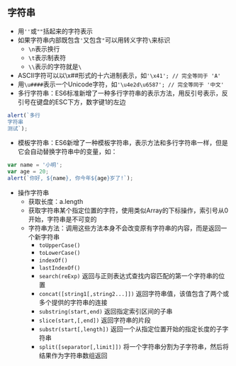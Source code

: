 ## 字符串
- 用`''`或`""`括起来的字符表示
- 如果字符串内部既包含`'`又包含`"`可以用转义字符`\`来标识
    - `\n`表示换行
    - `\t`表示制表符
    - `\\`表示的字符就是`\`
- ASCII字符可以以\x##形式的十六进制表示，如`'\x41'; // 完全等同于 'A'`
- 用`\u####`表示一个Unicode字符，如`'\u4e2d\u6587'; // 完全等同于 '中文'`
- 多行字符串：ES6标准新增了一种多行字符串的表示方法，用反引号表示，反引号在键盘的ESC下方，数字键1的左边
```javascript
alert(`多行
字符串
测试`);
```
- 模板字符串：ES6新增了一种模板字符串，表示方法和多行字符串一样，但是它会自动替换字符串中的变量，如：
```javascript
var name = '小明';
var age = 20;
alert(`你好, ${name}, 你今年${age}岁了!`);
```
- 操作字符串
    - 获取长度：a.length
    - 获取字符串某个指定位置的字符，使用类似Array的下标操作，索引号从0开始，字符串是不可变的
    - 字符串方法：调用这些方法本身不会改变原有字符串的内容，而是返回一个新字符串
        - `toUpperCase()`
        - `toLowerCase()`
        - `indexOf()`
        - `lastIndexOf()`
        - `search(reExp)`  返回与正则表达式查找内容匹配的第一个字符串的位置
        - `concat([string1[,string2...]])`   返回字符串值，该值包含了两个或多个提供的字符串的连接
        - `substring(start,end)`  返回指定索引区间的子串
        - `slice(start,[,end])` 返回字符串的片段
        - `substr(start[,length])` 返回一个从指定位置开始的指定长度的子字符串 
        - `split([separator[,limit]])`  将一个字符串分割为子字符串，然后将结果作为字符串数组返回